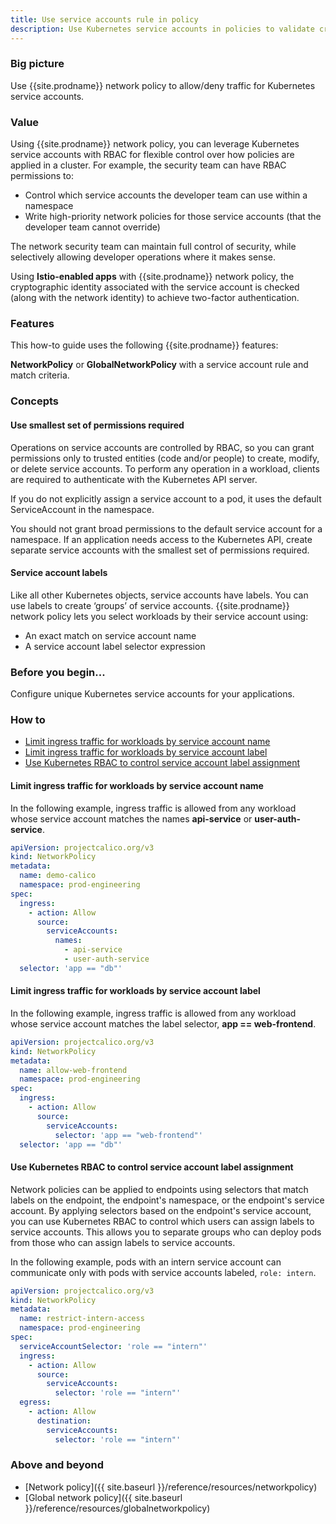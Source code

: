 ```yaml
---
title: Use service accounts rule in policy
description: Use Kubernetes service accounts in policies to validate cryptographic identities and/or manage RBAC controlled high-priority rules across teams.
---
```


### Big picture

Use {{site.prodname}} network policy to allow/deny traffic for Kubernetes service accounts.

### Value

Using {{site.prodname}} network policy, you can leverage Kubernetes service accounts with RBAC for flexible control over how policies are applied in a cluster. For example, the security team can have RBAC permissions to:

- Control which service accounts the developer team can use within a namespace
- Write high-priority network policies for those service accounts (that the developer team cannot override) 

The network security team can maintain full control of security, while selectively allowing developer operations where it makes sense.  

Using **Istio-enabled apps** with {{site.prodname}} network policy, the cryptographic identity associated with the service account is checked (along with the network identity) to achieve two-factor authentication.

### Features

This how-to guide uses the following {{site.prodname}} features:

**NetworkPolicy** or **GlobalNetworkPolicy** with a service account rule and match criteria.

### Concepts

#### Use smallest set of permissions required

Operations on service accounts are controlled by RBAC, so you can grant permissions only to trusted entities (code and/or people) to create, modify, or delete service accounts. To perform any operation in a workload, clients are required to authenticate with the Kubernetes API server.

If you do not explicitly assign a service account to a pod, it uses the default ServiceAccount in the namespace.

You should not grant broad permissions to the default service account for a namespace. If an application needs access to the Kubernetes API, create separate service accounts with the smallest set of permissions required.

#### Service account labels

Like all other Kubernetes objects, service accounts have labels. You can use labels to create ‘groups’ of service accounts. {{site.prodname}} network policy lets you select workloads by their service account using:

- An exact match on service account name
- A service account label selector expression

### Before you begin...

Configure unique Kubernetes service accounts for your applications.

### How to

- [Limit ingress traffic for workloads by service account name](#limit-ingress-traffic-for-workloads-by-service-account-name)
- [Limit ingress traffic for workloads by service account label](#limit-ingress-traffic-for-workloads-by-service-account-label)
- [Use Kubernetes RBAC to control service account label assignment](#use-kubernetes-rbac-to-control-service-account-label-assignment)

#### Limit ingress traffic for workloads by service account name

In the following example, ingress traffic is allowed from any workload whose service account matches the names **api-service** or **user-auth-service**.

```yaml
apiVersion: projectcalico.org/v3
kind: NetworkPolicy
metadata:
  name: demo-calico
  namespace: prod-engineering
spec:
  ingress:
    - action: Allow
      source:
        serviceAccounts:
          names:
            - api-service
            - user-auth-service
  selector: 'app == "db"'
```

#### Limit ingress traffic for workloads by service account label

In the following example, ingress traffic is allowed from any workload whose service account matches the label selector, **app == web-frontend**.

```yaml
apiVersion: projectcalico.org/v3
kind: NetworkPolicy
metadata:
  name: allow-web-frontend
  namespace: prod-engineering
spec:
  ingress:
    - action: Allow
      source:
        serviceAccounts:
          selector: 'app == "web-frontend"'
  selector: 'app == "db"'
```

#### Use Kubernetes RBAC to control service account label assignment

Network policies can be applied to endpoints using selectors that match labels on the endpoint, the endpoint's namespace, or the endpoint's service account. By applying selectors based on the endpoint's service account, you can use Kubernetes RBAC to control which users can assign labels to service accounts. This allows you to separate groups who can deploy pods from those who can assign labels to service accounts.

In the following example, pods with an intern service account can communicate only with pods with service accounts labeled, `role: intern`.

```yaml
apiVersion: projectcalico.org/v3
kind: NetworkPolicy
metadata:
  name: restrict-intern-access
  namespace: prod-engineering
spec:
  serviceAccountSelector: 'role == "intern"'
  ingress:
    - action: Allow
      source:
        serviceAccounts:
          selector: 'role == "intern"'
  egress:
    - action: Allow
      destination:
        serviceAccounts:
          selector: 'role == "intern"'
```

### Above and beyond

- [Network policy]({{ site.baseurl }}/reference/resources/networkpolicy)
- [Global network policy]({{ site.baseurl }}/reference/resources/globalnetworkpolicy)
